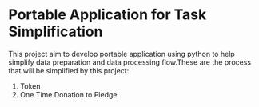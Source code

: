 # Portable Application for Task Simplification

This project aim to develop portable application using python to help simplify data preparation and data processing flow.These are the process that will be simplified by this project:

1. Token
2. One Time Donation to Pledge
